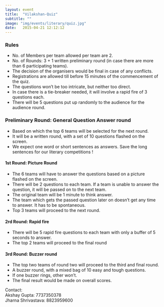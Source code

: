 ```yaml
---
layout: event
title:  "Vilakshan-Quiz"
subtitle: ""
image: "img/events/literary/quiz.jpg"
date:   2015-04-21 12:12:12
---
```


### Rules
- No. of Members per team allowed per  team are 2.
- No. of Rounds: 3 + 1 written preliminary round (in case there are more than 6 participating teams).
- The decision of the organisers would be final in case of any conflicts. 
- Registrations are allowed till before 15 minutes of the commencement of the quiz.
- The questions won’t be too intricate, but neither too direct.
- In case there is a tie-breaker needed, it will involve a rapid fire of 3 questions each.
- There will be 5 questions put up randomly to the audience for the audience round.

### Preliminary Round: General Question Answer round
- Based on which the top 6 teams will be selected for the next round.
- It will be a written round, with a set of 10 questions flashed on the screen.
- We expect one word or short sentences as answers. Save the long sentences for our literary competitions !

#### 1st Round: Picture Round
- The 6 teams will have to answer the questions based on a picture flashed on the screen.
- There will be 2 questions to each team. If a team is unable to answer the question, it will be passed on to the next team.
- The original team will be 1 minute to think answer. 
- The team which gets the passed question later on doesn’t get any time to answer. It has to be spontaneous.
- Top 3 teams will proceed to the next round.

#### 2rd Round: Rapid fire
- There will be 5 rapid fire questions to each team with only a buffer of 5 seconds to answer.
- The top 2 teams will proceed to  the final round


#### 3rd Round: Buzzer round
- The top two teams of round two will proceed to the third and final round.
- A buzzer round, with a mixed bag of 10 easy and tough questions. 
- If one buzzer rings, other won’t.
- The final result would be made on overall scores.

Contact:
<br>Akshay Gupta: 7737350378
<br>Jharna Shrivastava: 8823959600